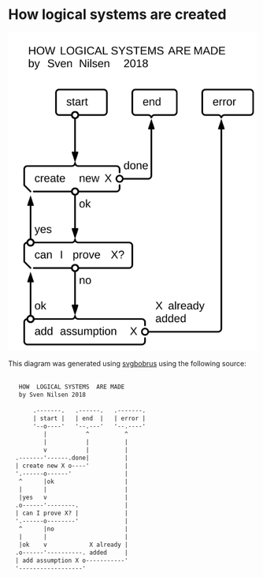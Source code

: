 # How logical systems are created

![How logical systems are created](./how-logical-systems-are-created.svg)

This diagram was generated using [svgbobrus](https://github.com/ivanceras/svgbobrus) using the following source:

```

   HOW  LOGICAL SYSTEMS  ARE MADE
   by Sven Nilsen 2018

       .-------.   .------.   .-------.
       | start |   | end  |   | error |
       '--o----'   '--.---'   '--.----'
          |           ^          ^
          |           |          |
          v           |          |
  .-------'------.done|          |
  | create new X o----'          |
  '.------o------'               |
   ^      |ok                    |
   |      |                      |
   |yes   v                      |
  .o------'--------.             |
  | can I prove X? |             |
  '.------o--------'             |
   ^      |no                    |
   |      |                      |
   |ok    v            X already |
  .o------'----------. added     |
  | add assumption X o-----------'
  '------------------'
```
